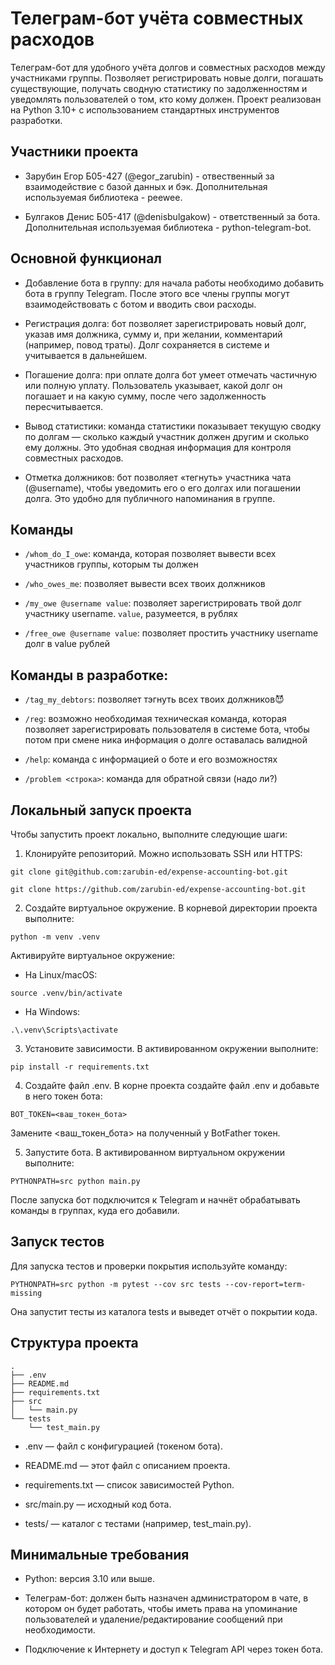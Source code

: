 # Телеграм-бот учёта совместных расходов

Телеграм-бот для удобного учёта долгов и совместных расходов между участниками группы. Позволяет регистрировать новые долги, погашать существующие, получать сводную статистику по задолженностям и уведомлять пользователей о том, кто кому должен. Проект реализован на Python 3.10+ с использованием стандартных инструментов разработки.

## Участники проекта 

- Зарубин Егор Б05-427 (@egor_zarubin) - отвественный за взаимодействие с базой данных и бэк. Дополнительная используемая библиотека - peewee.

- Булгаков Денис Б05-417 (@denisbulgakow) - ответственный за бота. Дополнительная используемая библиотека - python-telegram-bot.

## Основной функционал

- Добавление бота в группу: для начала работы необходимо добавить бота в группу Telegram. После этого все члены группы могут взаимодействовать с ботом и вводить свои расходы.

- Регистрация долга: бот позволяет зарегистрировать новый долг, указав имя должника, сумму и, при желании, комментарий (например, повод траты). Долг сохраняется в системе и учитывается в дальнейшем.

- Погашение долга: при оплате долга бот умеет отмечать частичную или полную уплату. Пользователь указывает, какой долг он погашает и на какую сумму, после чего задолженность пересчитывается.

- Вывод статистики: команда статистики показывает текущую сводку по долгам — сколько каждый участник должен другим и сколько ему должны. Это удобная сводная информация для контроля совместных расходов.

- Отметка должников: бот позволяет «тегнуть» участника чата (@username), чтобы уведомить его о его долгах или погашении долга. Это удобно для публичного напоминания в группе.

## Команды
- `/whom_do_I_owe`: команда, которая позволяет вывести всех участников группы, которым ты должен


- `/who_owes_me`: позволяет вывести всех твоих должников


- `/my_owe @username value`: позволяет зарегистрировать твой долг участнику username. `value`, разумеется, в рублях


- `/free_owe @username value`: позволяет простить участнику username долг в value рублей

## Команды в разработке:
- `/tag_my_debtors`: позволяет тэгнуть всех твоих должников😈

- `/reg`: возможно необходимая техническая команда, которая позволяет зарегистрировать пользователя в системе бота, чтобы потом при смене ника информация о долге оставалась валидной

- `/help`: команда с информацией о боте и его возможностях

- `/problem <строка>`: команда для обратной связи (надо ли?)

## Локальный запуск проекта

Чтобы запустить проект локально, выполните следующие шаги:

1. Клонируйте репозиторий. Можно использовать SSH или HTTPS:

```
git clone git@github.com:zarubin-ed/expense-accounting-bot.git

git clone https://github.com/zarubin-ed/expense-accounting-bot.git
```

2. Создайте виртуальное окружение. В корневой директории проекта выполните:

```
python -m venv .venv
```
Активируйте виртуальное окружение:

- На Linux/macOS:
```
source .venv/bin/activate
```
- На Windows:
```
.\.venv\Scripts\activate
```
3. Установите зависимости. В активированном окружении выполните:
```
pip install -r requirements.txt
```
4. Создайте файл .env. В корне проекта создайте файл .env и добавьте в него токен бота:
```
BOT_TOKEN=<ваш_токен_бота>
```
Замените <ваш_токен_бота> на полученный у BotFather токен.

5. Запустите бота. В активированном виртуальном окружении выполните:
```
PYTHONPATH=src python main.py
```
После запуска бот подключится к Telegram и начнёт обрабатывать команды в группах, куда его добавили.

## Запуск тестов

Для запуска тестов и проверки покрытия используйте команду:
```
PYTHONPATH=src python -m pytest --cov src tests --cov-report=term-missing
```
Она запустит тесты из каталога tests и выведет отчёт о покрытии кода.

## Структура проекта

```
.
├── .env
├── README.md
├── requirements.txt
├── src
│   └── main.py
└── tests
    └── test_main.py
```

- .env — файл с конфигурацией (токеном бота).

- README.md — этот файл с описанием проекта.

- requirements.txt — список зависимостей Python.

- src/main.py — исходный код бота.

- tests/ — каталог с тестами (например, test_main.py).

## Минимальные требования

- Python: версия 3.10 или выше.

- Телеграм-бот: должен быть назначен администратором в чате, в котором он будет работать, чтобы иметь права на упоминание пользователей и удаление/редактирование сообщений при необходимости.

- Подключение к Интернету и доступ к Telegram API через токен бота.